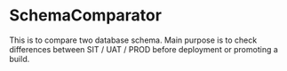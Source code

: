 # SchemaComparator
This is to compare two database schema. Main purpose is to check differences between SIT / UAT / PROD before deployment or promoting a build.